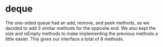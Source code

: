 # deque

The one-sided queue had an add, remove, and peek methods, so we decided to add 3 similar methods for the opposite end. We also kept the size and isEmpty methods to make implementing the previous methods a little easier. This gives our interface a total of 8 methods.
